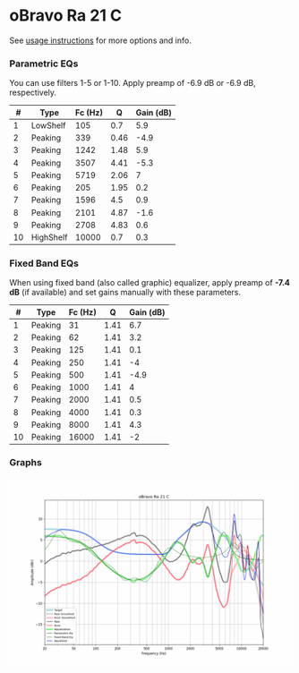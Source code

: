 # oBravo Ra 21 C
See [usage instructions](https://github.com/jaakkopasanen/AutoEq#usage) for more options and info.

### Parametric EQs
You can use filters 1-5 or 1-10. Apply preamp of -6.9 dB or -6.9 dB, respectively.

|   # | Type      |   Fc (Hz) |    Q |   Gain (dB) |
|-----|-----------|-----------|------|-------------|
|   1 | LowShelf  |       105 | 0.7  |         5.9 |
|   2 | Peaking   |       339 | 0.46 |        -4.9 |
|   3 | Peaking   |      1242 | 1.48 |         5.9 |
|   4 | Peaking   |      3507 | 4.41 |        -5.3 |
|   5 | Peaking   |      5719 | 2.06 |         7   |
|   6 | Peaking   |       205 | 1.95 |         0.2 |
|   7 | Peaking   |      1596 | 4.5  |         0.9 |
|   8 | Peaking   |      2101 | 4.87 |        -1.6 |
|   9 | Peaking   |      2708 | 4.83 |         0.6 |
|  10 | HighShelf |     10000 | 0.7  |         0.3 |

### Fixed Band EQs
When using fixed band (also called graphic) equalizer, apply preamp of **-7.4 dB** (if available) and set gains manually with these parameters.

|   # | Type    |   Fc (Hz) |    Q |   Gain (dB) |
|-----|---------|-----------|------|-------------|
|   1 | Peaking |        31 | 1.41 |         6.7 |
|   2 | Peaking |        62 | 1.41 |         3.2 |
|   3 | Peaking |       125 | 1.41 |         0.1 |
|   4 | Peaking |       250 | 1.41 |        -4   |
|   5 | Peaking |       500 | 1.41 |        -4.9 |
|   6 | Peaking |      1000 | 1.41 |         4   |
|   7 | Peaking |      2000 | 1.41 |         0.5 |
|   8 | Peaking |      4000 | 1.41 |         0.3 |
|   9 | Peaking |      8000 | 1.41 |         4.3 |
|  10 | Peaking |     16000 | 1.41 |        -2   |

### Graphs
![](./oBravo%20Ra%2021%20C.png)
